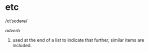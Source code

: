 # etc

/etˈsedərə/

_adverb_

1.  used at the end of a list to indicate that further, similar items are included.